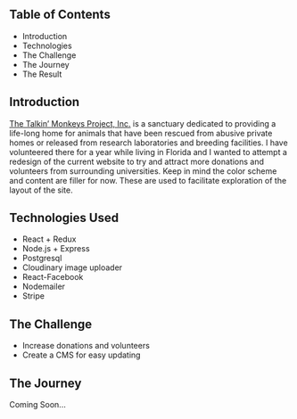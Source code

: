 ## **Table of Contents**

- Introduction
- Technologies
- The Challenge
- The Journey
- The Result

## **Introduction**

<a href="http://talkinmonkeysproject.org/" target="_blank">The Talkin’ Monkeys Project, Inc.</a> is a sanctuary dedicated to providing a life-long home for animals that have been rescued from abusive private homes or released from research laboratories and breeding facilities.
I have volunteered there for a year while living in Florida and I wanted to attempt a redesign of the current website to try and attract more donations and volunteers from surrounding universities. Keep in mind the color scheme and content are filler for now. These are used to facilitate exploration of the layout of the site.

## **Technologies Used**

- React + Redux
- Node.js + Express
- Postgresql
- Cloudinary image uploader
- React-Facebook
- Nodemailer
- Stripe

## **The Challenge**

- Increase donations and volunteers
- Create a CMS for easy updating

## **The Journey**

Coming Soon...
